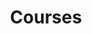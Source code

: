 ---
title: "Courses"
description: "Courses on simulation-based inference (SBI) and related topics."
---